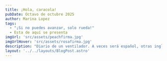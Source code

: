 ```yaml
---
title: ¡Hola, caracola!
pubDate: Octavo de octubre 2025
author: Marina Lopez
tags:
  - "¡Si no puedes avanzar, solo rueda!"
  - Esta de aquí se presenta
imgUrl: 'src/assets/peachfirma.jpg'
imgUrlHover: 'src/assets/rosafirma.jpg'
description: "Diario de un ventilador. A veces será español, otras inglés... ¡Quién sabe! c: Blog para desahogarme cuando los tiempos sean difíciles. Mantiene el dueño que montó todo el trabajo: Maaz-Selia. Hoy es mi primer día intentando continuarlo y, la verdad, es muuuuy difícil, y eso que la mayoría de los contenidos están ya en algún sitio... ¡Maaz, eres el mejor! Las imágenes son de mi querida Matcha, que hace unas ilustraciones preciosas... Alguien podría preguntarse, y entonces en qué colaboro yo... ¡Bueno, pues no sé muy bien! Escribir y quejarme supongo Ü. ¡Adióóós!"
layout: '../../layouts/BlogPost.astro'
---
```

